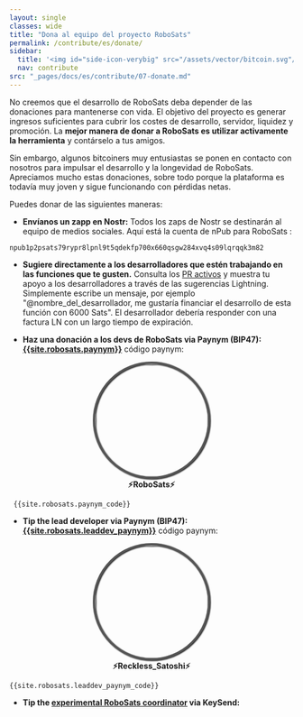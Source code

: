 ```yaml
---
layout: single
classes: wide
title: "Dona al equipo del proyecto RoboSats"
permalink: /contribute/es/donate/
sidebar:
  title: '<img id="side-icon-verybig" src="/assets/vector/bitcoin.svg"/>Dona'
  nav: contribute
src: "_pages/docs/es/contribute/07-donate.md"
---
```


No creemos que el desarrollo de RoboSats deba depender de las donaciones para mantenerse con vida. El objetivo del proyecto es generar ingresos suficientes para cubrir los costes de desarrollo, servidor, liquidez y promoción. La **mejor manera de donar a RoboSats es utilizar activamente la herramienta** y contárselo a tus amigos.

Sin embargo, algunos bitcoiners muy entusiastas se ponen en contacto con nosotros para impulsar el desarrollo y la longevidad de RoboSats. Apreciamos mucho estas donaciones, sobre todo porque la plataforma es todavía muy joven y sigue funcionando con pérdidas netas.

Puedes donar de las siguientes maneras:

 - **Envíanos un zapp en Nostr:**
 Todos los zaps de Nostr se destinarán al equipo de medios sociales.
 Aquí está la cuenta de nPub para RoboSats :

 ```
npub1p2psats79rypr8lpnl9t5qdekfp700x660qsgw284xvq4s09lqrqqk3m82
 ```

 - **Sugiere directamente a los desarrolladores que estén trabajando en las funciones que te gusten.** Consulta los [PR activos](https://github.com/RoboSats/robosats/pulls) y muestra tu apoyo a los desarrolladores a través de las sugerencias Lightning. Simplemente escribe un mensaje, por ejemplo "@nombre_del_desarrollador, me gustaría financiar el desarrollo de esta función con 6000 Sats". El desarrollador debería responder con una factura LN con un largo tiempo de expiración.

 - **Haz una donación a los devs de RoboSats via Paynym (BIP47): [{{site.robosats.paynym}}](https://paynym.is/{{site.robosats.paynym}})** código paynym:

 <div align="center">
  <img style="border-radius: 50%; border: 4px solid #555;filter: drop-shadow(1px 1px 1px #000000);width:200px;height:200px" src="https://pbs.twimg.com/profile_images/1524391291475406850/ULKOymid_400x400.jpg"/><br/>
  <b>⚡RoboSats⚡</b>
 </div>

```
 {{site.robosats.paynym_code}}
 ```

 - **Tip the lead developer via Paynym (BIP47): [{{site.robosats.leaddev_paynym}}](https://paynym.is/{{site.robosats.leaddev_paynym}})** código paynym:

 <div align="center">
  <img style="border-radius: 50%; border: 4px solid #555;filter: drop-shadow(1px 1px 1px #000000);width:200px;height:200px" src="https://pbs.twimg.com/profile_images/1501319536477282305/M7De9qEE_400x400.jpg"/><br/>
  <b>⚡Reckless_Satoshi⚡</b>
 </div>

 ```
 {{site.robosats.leaddev_paynym_code}}
 ```

 - **Tip the [experimental RoboSats coordinator](https://amboss.space/node/{{site.robosats.node_id}}) via KeySend:**
  <div>
    <lightning-widget name="Experimental Coordinator" accent="#9c27b0" to="{{site.robosats.node_id}}" image="https://pbs.twimg.com/profile_images/1524391291475406850/ULKOymid_400x400.jpg"/>
    <script src="https://embed.twentyuno.net/js/app.js"></script>
  </div>

